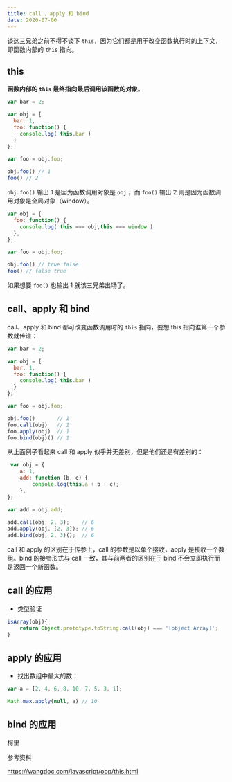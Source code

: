 ```yaml
---
title: call 、apply 和 bind
date: 2020-07-06
---
```

谈这三兄弟之前不得不谈下 `this`，因为它们都是用于改变函数执行时的上下文，即函数内部的 `this` 指向。

## this
**函数内部的 `this` 最终指向最后调用该函数的对象**。
```javascript
var bar = 2;

var obj = {
  bar: 1,
  foo: function() { 
    console.log( this.bar ) 
  }
};

var foo = obj.foo;

obj.foo() // 1
foo() // 2
```
`obj.foo()` 输出 1 是因为函数调用对象是 `obj` ，而 `foo()` 输出 2 则是因为函数调用对象是全局对象（window）。

```javascript
var obj = {
  foo: function() {
    console.log( this === obj,this === window ) 
  },
};

var foo = obj.foo;

obj.foo() // true false
foo() // false true
```
如果想要 `foo()` 也输出 1 就该三兄弟出场了。

## call、apply 和 bind
call、apply 和 bind 都可改变函数调用时的 `this` 指向，要想 this 指向谁第一个参数就传谁：
```javascript
var bar = 2;

var obj = {
  bar: 1,
  foo: function() { 
    console.log( this.bar ) 
  }
};

var foo = obj.foo;

obj.foo()       // 1
foo.call(obj)   // 1
foo.apply(obj)  // 1
foo.bind(obj)() // 1
```
从上面例子看起来 call 和 apply 似乎并无差别，但是他们还是有差别的：
```javascript
 var obj = {
    a: 1,
    add: function (b, c) {
        console.log(this.a + b + c);
    },
};

var add = obj.add;
      
add.call(obj, 2, 3);    // 6
add.apply(obj, [2, 3]); // 6
add.bind(obj, 2, 3)();  // 6
```
call 和 apply 的区别在于传参上，call 的参数是以单个接收，apply 是接收一个数组。bind 的接参形式与 call 一致，其与前两者的区别在于 bind 不会立即执行而是返回一个新函数。

## call 的应用

- 类型验证

```javascript
isArray(obj){ 
    return Object.prototype.toString.call(obj) === '[object Array]';
}
```

## apply 的应用

- 找出数组中最大的数：
```javascript
var a = [2, 4, 6, 8, 10, 7, 5, 3, 1];

Math.max.apply(null, a) // 10
```
<!-- 语法：
func.apply(thisArg, [argsArray])

参数：
thisArg
必选的。在 func 函数运行时使用的 this 值。请注意，this可能不是该方法看到的实际值：如果这个函数处于非严格模式下，则指定为 null 或 undefined 时会自动替换为指向全局对象，原始值会被包装。


argsArray
可选的。一个数组或者类数组对象，其中的数组元素将作为单独的参数传给 func 函数。如果该参数的值为 null 或  undefined，则表示不需要传入任何参数。从ECMAScript 5 开始可以使用类数组对象。 浏览器兼容性 请参阅本文底部内容。 -->


## bind 的应用

柯里


参考资料

https://wangdoc.com/javascript/oop/this.html